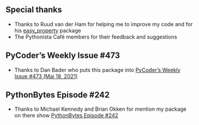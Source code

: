 ## Special thanks
- Thanks to Ruud van der Ham for helping me to improve my code and for his [easy_property](https://github.com/salabim/easy_property) package
- The Pythonista Café members for their feedback and suggestions

## PyCoder’s Weekly Issue #473
- Thanks to Dan Bader who puts this package into [PyCoder’s Weekly Issue #473 (Mai 18, 2021)](https://pycoders.com/issues/473)

## PythonBytes Episode #242
- Thanks to Michael Kennedy and Brian Okken for mention my package on there show [PythonBytes Episode #242](https://pythonbytes.fm/episodes/show/242/from-lib-import-but-less)

